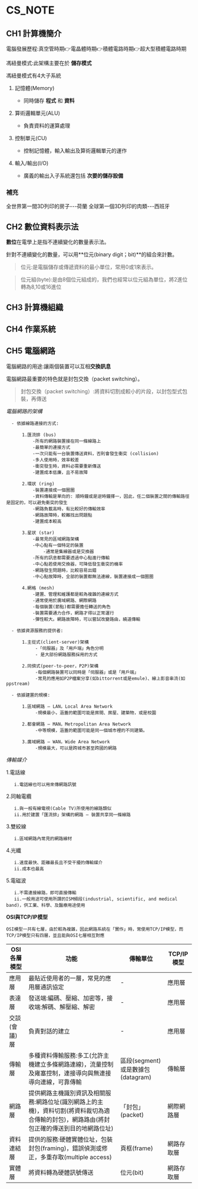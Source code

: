 # CS_NOTE
## CH1 計算機簡介 ##
電腦發展歷程:真空管時期:point_right:電晶體時期:point_right:積體電路時期:point_right:超大型積體電路時期

馮紐曼模式:此架構主要在於 **儲存模式**

馮紐曼模式有4大子系統

1. 記憶體(Memory)
   - 同時儲存 **程式** 和 **資料**

2. 算術邏輯單元(ALU)
   - 負責資料的運算處理
 
3. 控制單元(CU)
   - 控制記憶體，輸入輸出及算術邏輯單元的運作

4. 輸入/輸出(I/O)
   - 廣義的輸出入子系統還包括 **次要的儲存設備**

### 補充 ###
全世界第一間3D列印的房子---荷蘭
全球第一個3D列印的肉類---西班牙
## CH2 數位資料表示法 ##

**數位**在電學上是指不連續變化的數量表示法。

針對不連續變化的數量，可以用**位元(binary digit；bit)**的組合來計數。

>位元:是電腦儲存或傳遞資料的最小單位，常用0或1來表示。

>位元組(byte):是由8個位元組成的，我們也經常以位元組為單位，將2進位轉為8,10或16進位

## CH3 計算機組織 ##

## CH4 作業系統 ##

## CH5 電腦網路 ##
電腦網路的用途:讓兩個裝置可以互相**交換訊息**

電腦網路最重要的特色就是封包交換（packet switching）。

>封包交換（packet switching）:將資料切割成較小的片段，以封包型式包裝，再傳送

*電腦網路的架構*
 
      - 依據線路連接的方式:
      
          1.匯流排 (bus)
              -所有的網路裝置接在同一條線路上
              -最簡單的連接方式
              -一次只能有一台裝置傳送資料，否則會發生衝突 (collision)
              -多人使用時，效率較差
              -衝突發生時，資料必需要重新傳送
              -建置成本低廉，且不易故障

          2.環狀 (ring)
              -裝置連接成一個圈圈
              -資料傳輸是單向的: 順時鐘或是逆時鐘擇一，因此，任二個裝置之間的傳輸路徑是固定的，可以避免衝突的發生
              -網路負載高時，有比較好的傳輸效率
              -網路故障時，較難找出問題點
              -建置成本較高
              
          3.星狀 (star)
              -最常見的區域網路架構
              -中心點有一個特定的裝置
                  -通常是集線器或是交換器
              -所有的訊息都需要透過中心點進行傳輸
              -中心點若使用交換器，可降低發生衝突的機率
              -網路發生問題時，比較容易出錯
              -中心點故障時，全部的裝置都無法連線，裝置連接成一個圈圈
              
          4.網格 (mesh)
              -建置、管理和維護都是較為複雜的連線方式
              -通常使用於廣域網路、網際網路
              -每個裝置(節點)都需要擔任轉送的角色
              -裝置需要通力合作，網路才得以正常運行
              -彈性較大。網路故障時，可以嘗試改變路由，繞道傳輸
      
      - 依據資源服務的提供者:
      
          1.主從式(client-server)架構
               -「伺服器」及「用戶端」角色分明
               - 是大部份網路服務採用的方式
               
          2.同儕式(peer-to-peer，P2P)架構
               -每個網路裝置可以同時是「伺服器」或是「用戶端」
               -常見的應用如P2P檔案分享(如bittorrent或是emule)、線上影音串流(如ppstream)

      - 依據建置的規模:
      
          1.區域網路 – LAN，Local Area Network
               -規模最小，涵蓋的範圍可能是房間、房屋、建築物，或是校園
               
          2.都會網路 – MAN，Metropolitan Area Network
               -中等規模，涵蓋的範圍可能是同一個城市裡的不同建築。
               
          3.廣域網路 – WAN，Wide Area Network
               -規模最大，可以是跨城市甚至跨國的網路
*傳輸媒介*

  1.電話線
  
       i.電話線也可以用來傳網路訊號   
       
  2.同軸電纜
  
       i.與一般有線電視(Cable TV)所使用的線路類似
       ii.用於建置「匯流排」架構的網路 – 裝置共享同一條線路
       
  3.雙絞線
  
       i.區域網路內常見的網路線材
       
  4.光纖
  
       i.速度最快、距離最長且不受干擾的傳輸媒介
       ii.成本也最高
       
  5.電磁波
  
       i.不需連接線路，即可直接傳輸
       ii.一般用途可使用所謂的ISM頻段(industrial, scientific, and medical band)，供工業、科學、及醫療用途使用
  **OSI與TCP/IP模型**
  
    OSI模型一共有七層，由於較為複雜，因此網路系統在「實作」時，常使用TCP/IP模型，而TCP/IP模型只有四層，並且能與OSI七層相互對應
    
    
        
 OSI各層模型   |  功能        |傳輸單位      |TCP/IP模型
------------- | -------------|-------------|-------------
應用層| 最貼近使用者的一層，常見的應用層通訊協定|-|應用層
表達層| 發送端:編碼、壓縮、加密等，接收端:解碼、解壓縮、解密|-|應用層
交談(會議)層  |負責對話的建立|-|應用層
傳輸層 | 多種資料傳輸服務:多工(允許主機建立多條網路連線)，流量控制及雍塞控制，連接導向與無連接導向連線，可靠傳輸|區段(segment)或是數據包(datagram)|傳輸層
網路層 | 提供網路主機識別資訊及相關服務:網路位址(識別網路上的主機)，資料切割(將資料裁切為適合傳輸的封包)，網路路由(將封包正確的傳送到目的地網路位址)|「封包」(packet)|網際網路層
資料連結層  | 提供的服務:硬體實體位址，包裝封包(framing)，錯誤偵測或修正，多重存取(multiple access)|頁框(frame)|網路存取層
實體層  | 將資料轉為硬體訊號傳送 |位元(bit)|網路存取層











             
      
      
      
      
      
      
      
      
      
      
      
      
      

